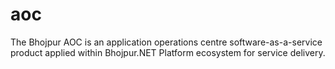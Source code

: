 # aoc
The Bhojpur AOC is an application operations centre software-as-a-service product applied within Bhojpur.NET Platform ecosystem for service delivery.
